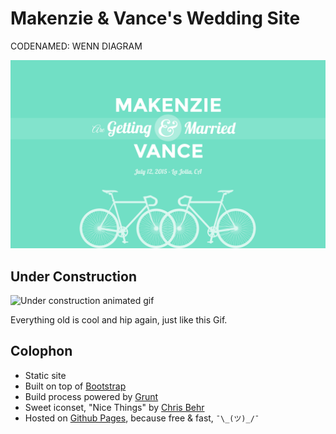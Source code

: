 # Makenzie & Vance's Wedding Site

CODENAMED: WENN DIAGRAM

![Makenzie & Vance header](app/images/demo-01.png)

## Under Construction

![Under construction animated gif](https://camo.githubusercontent.com/4a7cf94aedbd23c13cc2d75fdc3b2af5c816c208/687474703a2f2f7374617469632e646967672e636f6d2f7374617469632f696d616765732f6469676765722e676966)

Everything old is cool and hip again, just like this Gif.

## Colophon

- Static site
- Built on top of [Bootstrap](http://getboostrap.com)
- Build process powered by [Grunt](http://gruntjs.com)
- Sweet iconset, "Nice Things" by [Chris Behr](https://twitter.com/chuckle_h0und)
- Hosted on [Github Pages](https://pages.github.com/), because free & fast, `¯\_(ツ)_/¯`
